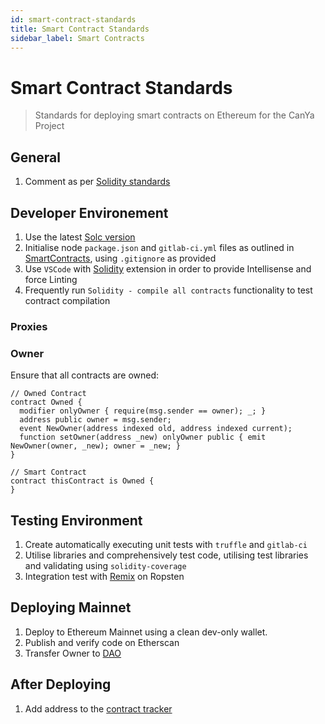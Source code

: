 ```yaml
---
id: smart-contract-standards
title: Smart Contract Standards
sidebar_label: Smart Contracts
---
```


# Smart Contract Standards

> Standards for deploying smart contracts on Ethereum for the CanYa Project

## General

1. Comment as per [Solidity standards](https://solidity.readthedocs.io/en/v0.5.0/layout-of-source-files.html#comments) 

## Developer Environement

1. Use the latest [Solc version](https://github.com/ethereum/solidity/releases)
1. Initialise node `package.json` and `gitlab-ci.yml` files as outlined in [SmartContracts](https://github.com/canyaio/Resources/tree/master/SmartContracts), using `.gitignore` as provided
1. Use `VSCode` with [Solidity](https://marketplace.visualstudio.com/items?itemName=JuanBlanco.solidity) extension in order to provide Intellisense and force Linting
1. Frequently run `Solidity - compile all contracts` functionality to test contract compilation

### Proxies

### Owner

Ensure that all contracts are owned:

```
// Owned Contract
contract Owned {
  modifier onlyOwner { require(msg.sender == owner); _; }
  address public owner = msg.sender;
  event NewOwner(address indexed old, address indexed current);
  function setOwner(address _new) onlyOwner public { emit NewOwner(owner, _new); owner = _new; }
}

// Smart Contract
contract thisContract is Owned {
}
```

## Testing Environment

1. Create automatically executing unit tests with `truffle` and `gitlab-ci` 
1. Utilise libraries and comprehensively test code, utilising test libraries and validating using `solidity-coverage`
1. Integration test with [Remix](https://remix.ethereum.org) on Ropsten

## Deploying Mainnet

1. Deploy to Ethereum Mainnet using a clean dev-only wallet.  
1. Publish and verify code on Etherscan
1. Transfer Owner to [DAO](https://github.com/canyaio/Resources/tree/master/SmartContracts)

## After Deploying

1. Add address to the [contract tracker](https://github.com/canyaio/Resources/tree/master/SmartContracts)

